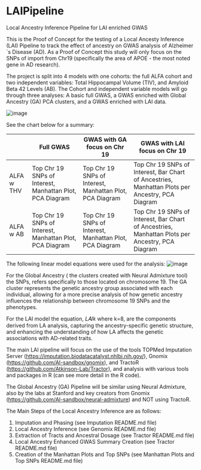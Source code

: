 # LAIPipeline
Local Ancestry Inference Pipeline for LAI enriched GWAS

This is the Proof of Concept for the testing of a Local Ancesty Inference (LAI) Pipeline to track the effect of ancestry on GWAS analysis of Alzheimer´s Disease (AD). As a Proof of Concept this study will only focus on the SNPs of import from Chr19 (specifically the area of APOE - the most noted gene in AD research).

The project is split into 4 models with one cohorts: the full ALFA cohort and two independent variables: Total Hippocampal Volume (TIV), and Amyloid Beta 42 Levels (AB). The Cohort and independent variable models will go through three analyses: A basic full GWAS, a GWAS enriched with Global Ancestry (GA) PCA clusters, and a GWAS enriched with LAI data.

![image](https://github.com/user-attachments/assets/904d5659-686b-4e39-905a-855659a4337c)

See the chart below for a summary: 

|        | Full GWAS | GWAS with GA focus on Chr 19 | GWAS with LAI focus on Chr 19 |
|--------|----------|----------|----------|
| ALFA w THV |Top Chr 19 SNPs of Interest, Manhattan Plot, PCA Diagram |Top Chr 19 SNPs of Interest, Manhattan Plot, PCA Diagram   |Top Chr 19 SNPs of Interest, Bar Chart of Ancestries, Manhattan Plots per Ancestry, PCA Diagram |
| ALFA w AB |Top Chr 19 SNPs of Interest, Manhattan Plot, PCA Diagram |Top Chr 19 SNPs of Interest, Manhattan Plot, PCA Diagram   |Top Chr 19 SNPs of Interest, Bar Chart of Ancestries, Manhattan Plots per Ancestry, PCA Diagram |

The following linear model equations were used for the analysis:
![image](https://github.com/user-attachments/assets/6766234f-eae6-472a-bc54-2c512ef61710)

For the Global Ancestry ( the clusters created with Neural Admixture tool) the SNPs, refers specifically to those located on chromosome 19. The GA cluster represents the genetic ancestry group associated with each individual, 
allowing for a more precise analysis of how genetic ancestry influences the relationship between chromosome 19 SNPs and the phenotypes.

For the LAI model the  equation, 𝐿𝐴𝐼𝑘 where k=8, are the components derived from LA analysis, capturing the ancestry-specific genetic structure, and enhancing the understanding of how LA affects the genetic associations with AD-related traits.


The main LAI pipeline will focus on the use of the tools TOPMed Imputation Server (https://imputation.biodatacatalyst.nhlbi.nih.gov/), Gnomix (https://github.com/AI-sandbox/gnomix), and TractoR (https://github.com/Atkinson-Lab/Tractor), and analysis with various tools and packages in R (can see more detail in the R code).

The Global Ancestry (GA) Pipeline will be similar using Neural Admixture, also by the labs at Stanford and key creators from Gnomix (https://github.com/AI-sandbox/neural-admixture) and NOT using TractoR.

The Main Steps of the Local Ancestry Inference are as follows:
1. Imputation and Phasing (see Imputation README.md file)
2. Local Ancestry Inference (see Genomix README.md file)
3. Extraction of Tracts and Ancestral Dosage (see Tractor README.md file)
4. Local Ancestry Enhanced GWAS Summary Creation (see Tractor README.md file)
5. Creation of the Manhattan Plots and Top SNPs (see Manhattan Plots and Top SNPs README.md file)






